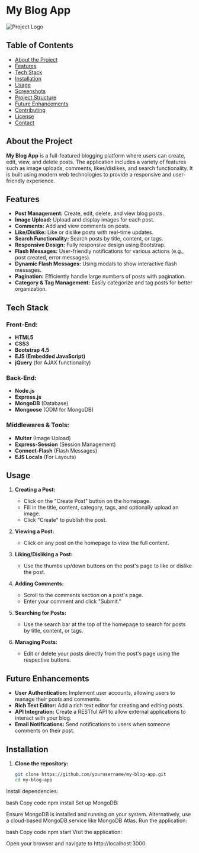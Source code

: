 # My Blog App

![Project Logo](path_to_your_logo_image/logo.png)

## Table of Contents
- [About the Project](#about-the-project)
- [Features](#features)
- [Tech Stack](#tech-stack)
- [Installation](#installation)
- [Usage](#usage)
- [Screenshots](#screenshots)
- [Project Structure](#project-structure)
- [Future Enhancements](#future-enhancements)
- [Contributing](#contributing)
- [License](#license)
- [Contact](#contact)

## About the Project

**My Blog App** is a full-featured blogging platform where users can create, edit, view, and delete posts. The application includes a variety of features such as image uploads, comments, likes/dislikes, and search functionality. It is built using modern web technologies to provide a responsive and user-friendly experience.

## Features

- **Post Management:** Create, edit, delete, and view blog posts.
- **Image Upload:** Upload and display images for each post.
- **Comments:** Add and view comments on posts.
- **Like/Dislike:** Like or dislike posts with real-time updates.
- **Search Functionality:** Search posts by title, content, or tags.
- **Responsive Design:** Fully responsive design using Bootstrap.
- **Flash Messages:** User-friendly notifications for various actions (e.g., post created, error messages).
- **Dynamic Flash Messages:** Using modals to show interactive flash messages.
- **Pagination:** Efficiently handle large numbers of posts with pagination.
- **Category & Tag Management:** Easily categorize and tag posts for better organization.

## Tech Stack

### Front-End:
- **HTML5**
- **CSS3**
- **Bootstrap 4.5**
- **EJS (Embedded JavaScript)**
- **jQuery** (for AJAX functionality)

### Back-End:
- **Node.js**
- **Express.js**
- **MongoDB** (Database)
- **Mongoose** (ODM for MongoDB)

### Middlewares & Tools:
- **Multer** (Image Upload)
- **Express-Session** (Session Management)
- **Connect-Flash** (Flash Messages)
- **EJS Locals** (For Layouts)

## Usage

1. **Creating a Post:**
   - Click on the "Create Post" button on the homepage.
   - Fill in the title, content, category, tags, and optionally upload an image.
   - Click "Create" to publish the post.

2. **Viewing a Post:**
   - Click on any post on the homepage to view the full content.

3. **Liking/Disliking a Post:**
   - Use the thumbs up/down buttons on the post's page to like or dislike the post.

4. **Adding Comments:**
   - Scroll to the comments section on a post's page.
   - Enter your comment and click "Submit."

5. **Searching for Posts:**
   - Use the search bar at the top of the homepage to search for posts by title, content, or tags.

6. **Managing Posts:**
   - Edit or delete your posts directly from the post's page using the respective buttons.

## Future Enhancements

- **User Authentication:** Implement user accounts, allowing users to manage their posts and comments.
- **Rich Text Editor:** Add a rich text editor for creating and editing posts.
- **API Integration:** Create a RESTful API to allow external applications to interact with your blog.
- **Email Notifications:** Send notifications to users when someone comments on their post.

## Installation

1. **Clone the repository:**
   ```bash
   git clone https://github.com/yourusername/my-blog-app.git
   cd my-blog-app


Install dependencies:

bash
Copy code
npm install
Set up MongoDB:

Ensure MongoDB is installed and running on your system.
Alternatively, use a cloud-based MongoDB service like MongoDB Atlas.
Run the application:

bash
Copy code
npm start
Visit the application:

Open your browser and navigate to http://localhost:3000.
